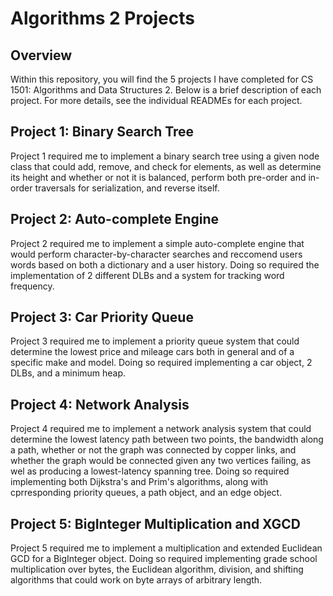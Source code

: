 # Algorithms 2 Projects

## Overview
Within this repository, you will find the 5 projects I have completed for CS 1501: Algorithms and Data Structures 2. Below is a brief description of each project. For more details, see the individual READMEs for each project.

## Project 1: Binary Search Tree
Project 1 required me to implement a binary search tree using a given node class that could add, remove, and check for elements, as well as determine its height and whether or not it is balanced, perform both pre-order and in-order traversals for serialization, and reverse itself.

## Project 2: Auto-complete Engine
Project 2 required me to implement a simple auto-complete engine that would perform character-by-character searches and reccomend users words based on both a dictionary and a user history. Doing so required the implementation of 2 different DLBs and a system for tracking word frequency.

## Project 3: Car Priority Queue
Project 3 required me to implement a priority queue system that could determine the lowest price and mileage cars both in general and of a specific make and model. Doing so required implementing a car object, 2 DLBs, and a minimum heap.

## Project 4: Network Analysis
Project 4 required me to implement a network analysis system that could determine the lowest latency path between two points, the bandwidth along a path, whether or not the graph was connected by copper links, and whether the graph would be connected given any two vertices failing, as wel as producing a lowest-latency spanning tree. Doing so required implementing both Dijkstra's and Prim's algorithms, along with cprresponding priority queues, a path object, and an edge object.

## Project 5: BigInteger Multiplication and XGCD
Project 5 required me to implement a multiplication and extended Euclidean GCD for a BigInteger object. Doing so required implementing grade school multiplication over bytes, the Euclidean algorithm, division, and shifting algorithms that could work on byte arrays of arbitrary length.
